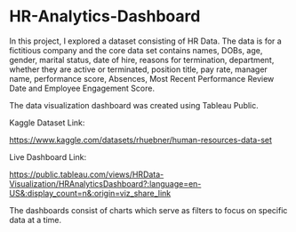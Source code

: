 # HR-Analytics-Dashboard

In this project, I explored a dataset consisting of HR Data. The data is for a fictitious company and the core data set contains names, DOBs, age, gender, marital status, date of hire, reasons for termination, department, whether they are active or terminated, position title, pay rate, manager name, performance score, Absences, Most Recent Performance Review Date and Employee Engagement Score. 

The data visualization dashboard was created using Tableau Public.



Kaggle Dataset Link:

https://www.kaggle.com/datasets/rhuebner/human-resources-data-set


Live Dashboard Link:

https://public.tableau.com/views/HRData-Visualization/HRAnalyticsDashboard?:language=en-US&:display_count=n&:origin=viz_share_link

The dashboards consist of charts which serve as filters to focus on specific data at a time.
